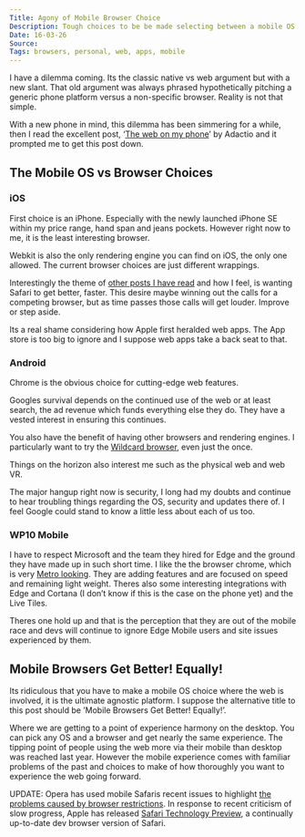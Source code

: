 ```yaml
---
Title: Agony of Mobile Browser Choice
Description: Tough choices to be be made selecting between a mobile OS and its browser(s).
Date: 16-03-26
Source: 
Tags: browsers, personal, web, apps, mobile
---
```

I have a dilemma coming. Its the classic native vs web argument but with a new slant. That old argument was always phrased hypothetically pitching a generic phone platform versus a non-specific browser. Reality is not that simple.

With a new phone in mind, this dilemma has been simmering for a while, then I read the excellent post, ‘[The web on my phone](https://adactio.com/journal/10410)’ by Adactio and it prompted me to get this post down.

## The Mobile OS vs Browser Choices

### iOS

First choice is an iPhone. Especially with the newly launched iPhone SE within my price range, hand span and jeans pockets. However right now to me, it is the least interesting browser. 

Webkit is also the only rendering engine you can find on iOS, the only one allowed. The current browser choices are just different wrappings.

Interestingly the theme of [other posts I have read](https://medium.com/@richtr/apple-is-bad-news-for-the-future-of-the-web-6027b000b0c4#.3th63zvy6) and how I feel, is wanting Safari to get better, faster. This desire maybe winning out the calls for a competing browser, but as time passes those calls will get louder. Improve or step aside.

Its a real shame considering how Apple first heralded web apps. The App store is too big to ignore and I suppose web apps take a back seat to that. 

### Android

Chrome is the obvious choice for cutting-edge web features. 

Googles survival depends on the continued use of the web or at least search, the ad revenue which funds everything else they do. They have a vested interest in ensuring this continues.

You also have the benefit of having other browsers and rendering engines. I particularly want to try the [Wildcard browser](http://www.trywildcard.com/), even just the once.

Things on the horizon also interest me such as the physical web and web VR.

The major hangup right now is security, I long had my doubts and continue to hear troubling things regarding the OS, security and updates there of. I feel Google could stand to know a little less about each of us too.

### WP10 Mobile

I have to respect Microsoft and the team they hired for Edge and the ground they have made up in such short time. I like the the browser chrome, which is very [Metro looking](https://en.wikipedia.org/wiki/Metro_(design_language)). They are adding features and are focused on speed and remaining light weight. Theres also some interesting integrations with Edge and Cortana (I don’t know if this is the case on the phone yet) and the Live Tiles.

Theres one hold up and that is the perception that they are out of the mobile race and devs will continue to ignore Edge Mobile users and site issues experienced by them.

## Mobile Browsers Get Better! Equally!

Its ridiculous that you have to make a mobile OS choice where the web is involved, it is the ultimate agnostic platform. I suppose the alternative title to this post should be ’Mobile Browsers Get Better! Equally!’.

Where we are getting to a point of experience harmony on the desktop. You can pick any OS and a browser and get nearly the same experience. The tipping point of people using the web more via their mobile than desktop was reached last year. However the mobile experience comes with familiar problems of the past and choices to make of how thoroughly you want to experience the web going forward.

UPDATE: Opera has used mobile Safaris recent issues to highlight [the problems caused by browser restrictions](http://www.opera.com/blogs/mobile/2016/03/ios-9-3-puts-spotlight-apples-browser-restrictions/). In response to recent criticism of slow progress, Apple has released [Safari Technology Preview](https://webkit.org/blog/6017/introducing-safari-technology-preview/), a continually up-to-date dev browser version of Safari.

